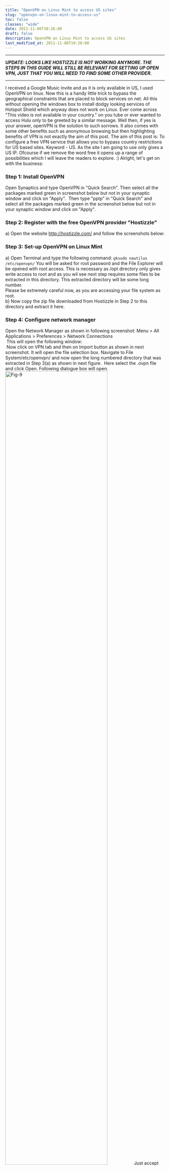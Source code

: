 ```yaml
---
title: "OpenVPN on Linux Mint to access US sites"
slug: "openvpn-on-linux-mint-to-access-us"
toc: false
classes: "wide"
date: 2011-11-06T10:26:00
draft: false
description: OpenVPN on Linux Mint to access US sites
last_modified_at: 2011-11-06T10:26:00
---
```

<hr>
<em><strong>UPDATE: LOOKS LIKE HOSTIZZLE IS NOT WORKING ANYMORE. THE STEPS IN THIS GUIDE WILL STILL BE RELEVANT FOR SETTING UP OPEN VPN, JUST THAT YOU WILL NEED TO FIND SOME OTHER PROVIDER.</strong></em>
<hr>
I received a Google Music invite and as it is only available in US, I used OpenVPN on linux. Now this is a handy little trick to bypass the geographical constraints that are placed to block services on net. All this without opening the windows box to install dodgy looking services of Hotspot Shield which anyway does not work on Linux.
Ever come across &quot;This video is not available in your country.&quot; on you tube or ever wanted to access Hulu only to be greeted by a similar message. Well then, if yes is your answer, openVPN is the solution to such sorrows.
It also comes with some other benefits such as anonymous browsing but then highlighting benefits of VPN is not exactly the aim of this post. The aim of this post is:
To configure a free VPN service that allows you to bypass country restrictions for US based sites. Keyword - US. As the site I am going to use only gives a US IP. Ofcourse if we remove the word free it opens up a range of possibilities which I will leave the readers to explore. :)
Alright, let's get on with the business:
<h3 id="step1installopenvpn">Step 1: Install OpenVPN</h3>
Open Synaptics and type OpenVPN in &quot;Quick Search&quot;. Then select all the packages marked green in screenshot below but not in your synaptic window and click on &quot;Apply&quot;.
<img src="../assets/images/2016/07/20111106_Fig_1.png" alt="" loading="lazy">
Then type &quot;pptp&quot; in &quot;Quick Search&quot; and select all the packages marked green in the screenshot below but not in your synaptic window and click on &quot;Apply&quot;.
<img src="../assets/images/2016/07/20111106_Fig_2.png" alt="" loading="lazy">
<h3 id="step2registerwiththefreeopenvpnproviderhostizzle">Step 2: Register with the free OpenVPN provider &quot;Hostizzle&quot;</h3>
a) Open the website <a href="http://hostizzle.com/">http://hostizzle.com/</a> and follow the screenshots below:
<img src="../assets/images/2016/07/20111106_Fig_3.png" alt="" loading="lazy"><br>
<img src="../assets/images/2016/07/20111106_Fig_4.png" alt="" loading="lazy"><br>
<img src="../assets/images/2016/07/20111106_Fig_5.png" alt="" loading="lazy">
<h3 id="step3setupopenvpnonlinuxmint">Step 3: Set-up OpenVPN on Linux Mint</h3>
a) Open Terminal and type the following command:
<code>gksudo nautilus /etc/openvpn/</code>
You will be asked for root password and the File Explorer will be opened with root access. This is necessary as /opt directory only gives write access to root and as you wil see next step requires some files to be extracted in this directory. This extracted directory will be some long number.
<div class="boxed">Please be extremely careful now, as you are accessing your file system as root.</div>
b) Now copy the zip file downloaded from Hostizzle in Step 2 to this directory and extract it here.
<h3 id="step4configurenetworkmanager">Step 4: Configure network manager</h3>
Open the Network Manager as shown in following screenshot:
Menu &gt; All Applications &gt; Preferences &gt; Network Connections<br>
<img src="../assets/images/2016/07/20111106_Fig_6.png" alt="" loading="lazy">
This will open the following window:<br>
<img src="../assets/images/2016/07/20111106_Fig_7.png" alt="" loading="lazy">
Now click on VPN tab and then on Import button as shown in next screenshot.
It will open the file selection box. Navigate to File System/etc/openvpn/ and now open the long numbered directory that was extracted in Step 3(a) as shown in next figure.
<img src="../assets/images/2016/07/20111106_Fig_8.png" alt="" loading="lazy">
Here select the .ovpn file and click Open. Following dialogue box will open.<br>
<img src="../assets/images/2016/07/20111106_Fig_9.png" alt="Fig-9" style="width:80%;height:80%;">
Just accept defaults and click &quot;Apply&quot;.<br>
Then Click on &quot;Close&quot; on Network Connections window.
<img src="../assets/images/2016/07/20111106_Fig_10.png" alt="" loading="lazy">
<h3 id="step5connecttotheopenvpn">Step 5: Connect to the OpenVPN</h3>
Restart your system and once it is connected to your home WiFi, click on Network Indicator in the panel and select &quot;VPN Connections&quot;.
<img src="../assets/images/2016/07/20111106_Fig_11.png" alt="" loading="lazy">
This will list all available VPN connections as can be seen in the screenshot. Select the VPN name with big number which is what we have just configured.
<img src="../assets/images/2016/07/20111106_Fig_12.png" alt="" loading="lazy">
Once done if everything was done correctly, it should connect to VPN and you should be able to browse with an american IP address.
Some key points to remember:
Free service of Hostizzle is quite generous compared to so many other options I explored, yet it is worth knowing the restrictions:<br>
a) 100GB of bandwidth each month.<br>
b) US IP<br>
c) Limited to one month. You need to download new Keys and configure VPN using steps below each month.
Now considering that it takes less than 5 minutes to complete these steps and that it is a free alternative with a generous bandwidth, I would say it is all worth it.
Ofcourse, if you are not happy with the restrictions, there are some paid alternatives that can be implemented for as low as $4 per month from various providers, Hostizzle included. Go shopping !!!
